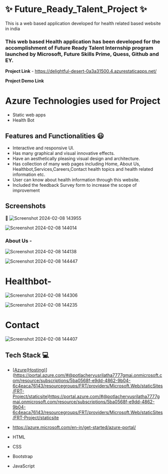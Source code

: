 
# ✨ Future_Ready_Talent_Project  ✨

This is a web based application developed for health related based website in india

### This web based Health application has been developed for the accomplishment of Future Ready Talent Internship program launched by Microsoft, Future Skills Prime, Quess, Github and EY.


**Project Link** - https://delightful-desert-0a3a31500.4.azurestaticapps.net/

**Project Demo Link**

# Azure Technologies used for Project
- Static web apps
- Health Bot

## Features and Functionalities 😃

- Interactive and responsive UI.
- Has many graphical and visual innovative effects.
- Have an aesthetically pleasing visual design and architecture.
- Has collection of many web pages including Home, About Us, Healthbot,Services,Careers,Contact health topics and health related information etc.
- User can know about health information through this website.
- Included the feedback Survey form to increase the scope of improvement 

## Screenshots

 📸 ![Screenshot 2024-02-08 143955](https://github.com/Sripsri/Future_Ready_Talent_Project/assets/152765236/2a0161e9-4537-4c8f-94f3-8b05757dce09)

 ![Screenshot 2024-02-08 144014](https://github.com/Sripsri/Future_Ready_Talent_Project/assets/152765236/a4acbfff-49b2-4ea5-b3af-a676733abeb4)

### About Us -


![Screenshot 2024-02-08 144138](https://github.com/Sripsri/Future_Ready_Talent_Project/assets/152765236/67a39f4c-5c9d-4f35-ad58-249ea591b595)


![Screenshot 2024-02-08 144447](https://github.com/Sripsri/Future_Ready_Talent_Project/assets/152765236/c8dd4ae0-55e1-4382-84a9-41051b752ced)


# Healthbot-
![Screenshot 2024-02-08 144306](https://github.com/Sripsri/Future_Ready_Talent_Project/assets/152765236/9b34bd85-5c7a-41a9-a05d-f6da594d3840)


![Screenshot 2024-02-08 144235](https://github.com/Sripsri/Future_Ready_Talent_Project/assets/152765236/7a46769f-995a-45ae-ae0d-245ef45adc86)

# Contact

![Screenshot 2024-02-08 144407](https://github.com/Sripsri/Future_Ready_Talent_Project/assets/152765236/e10f4d31-bf60-4d92-a24f-6956d1e42f5b)

## Tech Stack 💻

- [[Azure(Hosting)](https://azure.microsoft.com/en-in/features/azure-portal/)](https://portal.azure.com/#@potlachervusrilatha7777gmai.onmicrosoft.com/resource/subscriptions/5ba0568f-e9dd-4862-9b04-6c4eaca76143/resourcegroups/FRT/providers/Microsoft.Web/staticSites/FRT-Project/staticsite)https://portal.azure.com/#@potlachervusrilatha7777gmai.onmicrosoft.com/resource/subscriptions/5ba0568f-e9dd-4862-9b04-6c4eaca76143/resourcegroups/FRT/providers/Microsoft.Web/staticSites/FRT-Project/staticsite

- https://azure.microsoft.com/en-in/get-started/azure-portal/
- HTML
- CSS
- Bootstrap
- JavaScript
